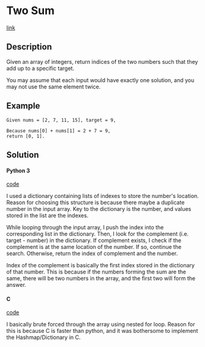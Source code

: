 # Two Sum
[link](https://leetcode.com/problems/two-sum/description/)

Description
---
Given an array of integers, return indices of the two numbers such that they add up to a specific target.

You may assume that each input would have exactly one solution, and you may not use the same element twice.

Example
---
```
Given nums = [2, 7, 11, 15], target = 9,

Because nums[0] + nums[1] = 2 + 7 = 9,
return [0, 1].
```

Solution
---
#### Python 3
[code](https://github.com/swha0901/LeetCode/tree/master/Two%20Sum)

I used a dictionary containing lists of indexes to store the number's location. Reason for choosing this structure is because there maybe a duplicate number in the input array. Key to the dictionary is the number, and values stored in the list are the indexes.

While looping through the input array, I push the index into the corresponding list in the dictionary. Then, I look for the complement (i.e. target - number) in the dictionary. If complement exists, I check if the complement is at the same location of the number. If so, continue the search. Otherwise, return the index of complement and the number. 

Index of the complement is basically the first index stored in the dictionary of that number. This is because if the numbers forming the sum are the same, there will be two numbers in the array, and the first two will form the answer.

#### C
[code](https://github.com/swha0901/LeetCode/tree/master/Two%20Sum)

I basically brute forced through the array using nested for loop. Reason for this is because C is faster than python, and it was bothersome to implement the Hashmap/Dictionary in C.